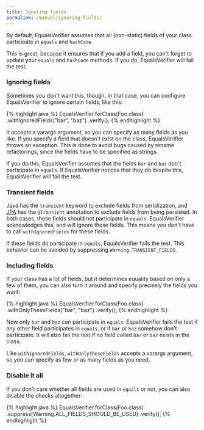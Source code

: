 ```yaml
---
title: Ignoring fields
permalink: /manual/ignoring-fields/
---
```

By default, EqualsVerifier assumes that all (non-static) fields of your class participate in `equals` and `hashCode`.

This is great, because it ensures that if you add a field, you can't forget to update your `equals` and `hashCode` methods. If you do, EqualsVerifier will fail the test.

### Ignoring fields
Sometimes you don't want this, though. In that case, you can configure EqualsVerifier to ignore certain fields, like this:

{% highlight java %}
EqualsVerifier.forClass(Foo.class)
    .withIgnoredFields("bar", "baz")
    .verify();
{% endhighlight %}

It accepts a varargs argument, so you can specify as many fields as you like. If you specify a field that doesn't exist on the class, EqualsVerifier throws an exception. This is done to avoid bugs caused by rename refactorings, since the fields have to be specified as strings.

If you do this, EqualsVerifier assumes that the fields `bar` and `baz` don't participate in `equals`. If EqualsVerifier notices that they do despite this, EqualsVerifier will fail the test.


### Transient fields
Java has the `transient` keyword to exclude fields from serialization, and [JPA](/equalsverifier/manual/jpa-entities) has the `@Transient` annotation to exclude fields from being persisted. In both cases, these fields should not participate in `equals`. EqualsVerifier acknowledges this, and will ignore these fields. This means you don't have to call `withIgnoredFields` for these fields.

If these fields do participate in `equals`, EqualsVerifier fails the test. This behavior can be avoided by suppressing `Warning.TRANSIENT_FIELDS`.


### Including fields
If your class has a lot of fields, but it determines equality based on only a few of them, you can also turn it around and specify precisely the fields you want:

{% highlight java %}
EqualsVerifier.forClass(Foo.class)
    .withOnlyTheseFields("bar", "baz")
    .verify();
{% endhighlight %}

Now only `bar` and `baz` can participate in `equals`. EqualsVerifier fails the test if any other field participates in `equals`, or if `bar` or `baz` somehow don't participate. It will also fail the test if no field called `bar` or `baz` exists in the class.

Like `withIgnoredFields`, `withOnlyTheseFields` accepts a varargs argument, so you can specify as few or as many fields as you need.


### Disable it all
If you don't care whether all fields are used in `equals` or not, you can also disable the checks altogether:

{% highlight java %}
EqualsVerifier.forClass(Foo.class)
    .suppress(Warning.ALL_FIELDS_SHOULD_BE_USED)
    .verify();
{% endhighlight %}

